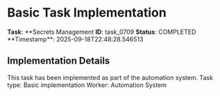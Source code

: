 # Basic Task Implementation

**Task**: **Secrets Management
**ID**: task_0709
**Status**: COMPLETED
**Timestamp\*\*: 2025-09-18T22:48:28.546513

## Implementation Details

This task has been implemented as part of the automation system.
Task type: Basic implementation
Worker: Automation System
